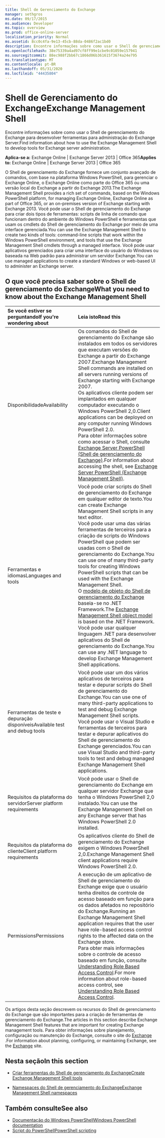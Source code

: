 ```yaml
---
title: Shell de Gerenciamento do Exchange
manager: sethgros
ms.date: 09/17/2015
ms.audience: Developer
ms.topic: overview
ms.prod: office-online-server
localization_priority: Normal
ms.assetid: 8cc0c4fa-9e13-45cb-88da-0486f2ac1bd0
description: Encontre informações sobre como usar o Shell de gerenciamento do Exchange para desenvolver ferramentas para administração do Exchange Server.
ms.openlocfilehash: 38e75339a4ad97cf8ff99e1cbe9c01059e157941
ms.sourcegitcommit: 88ec988f2bb67c1866d06b361615f3674a24e795
ms.translationtype: MT
ms.contentlocale: pt-BR
ms.lasthandoff: 05/31/2020
ms.locfileid: "44435804"
---
```

# <a name="exchange-management-shell"></a><span data-ttu-id="7ad58-103">Shell de Gerenciamento do Exchange</span><span class="sxs-lookup"><span data-stu-id="7ad58-103">Exchange Management Shell</span></span>

<span data-ttu-id="7ad58-104">Encontre informações sobre como usar o Shell de gerenciamento do Exchange para desenvolver ferramentas para administração do Exchange Server.</span><span class="sxs-lookup"><span data-stu-id="7ad58-104">Find information about how to use the Exchange Management Shell to develop tools for Exchange server administration.</span></span>
  
<span data-ttu-id="7ad58-105">**Aplica-se a:** Exchange Online | Exchange Server 2013 | Office 365</span><span class="sxs-lookup"><span data-stu-id="7ad58-105">**Applies to:** Exchange Online | Exchange Server 2013 | Office 365</span></span>
  
<span data-ttu-id="7ad58-106">O Shell de gerenciamento do Exchange fornece um conjunto avançado de comandos, com base na plataforma Windows PowerShell, para gerenciar o Exchange Online, o Exchange Online como parte do Office 365 ou uma versão local do Exchange a partir do Exchange 2013.</span><span class="sxs-lookup"><span data-stu-id="7ad58-106">The Exchange Management Shell provides a rich set of commands, based on the Windows PowerShell platform, for managing Exchange Online, Exchange Online as part of Office 365, or an on-premises version of Exchange starting with Exchange 2013.</span></span> <span data-ttu-id="7ad58-107">Você pode usar o Shell de gerenciamento do Exchange para criar dois tipos de ferramentas: scripts de linha de comando que funcionam dentro do ambiente do Windows PowerShell e ferramentas que usam os cmdlets do Shell de gerenciamento do Exchange por meio de uma interface gerenciada.</span><span class="sxs-lookup"><span data-stu-id="7ad58-107">You can use the Exchange Management Shell to create two kinds of tools: command-line scripts that work within the Windows PowerShell environment, and tools that use the Exchange Management Shell cmdlets through a managed interface.</span></span> <span data-ttu-id="7ad58-108">Você pode usar aplicativos gerenciados para criar uma interface do usuário do Windows ou baseada na Web padrão para administrar um servidor Exchange.</span><span class="sxs-lookup"><span data-stu-id="7ad58-108">You can use managed applications to create a standard Windows or web-based UI to administer an Exchange server.</span></span> 
  
## <a name="what-you-need-to-know-about-the-exchange-management-shell"></a><span data-ttu-id="7ad58-109">O que você precisa saber sobre o Shell de gerenciamento do Exchange</span><span class="sxs-lookup"><span data-stu-id="7ad58-109">What you need to know about the Exchange Management Shell</span></span>

|<span data-ttu-id="7ad58-110">Se você estiver se perguntando</span><span class="sxs-lookup"><span data-stu-id="7ad58-110">If you're wondering about</span></span>|<span data-ttu-id="7ad58-111">Leia isto</span><span class="sxs-lookup"><span data-stu-id="7ad58-111">Read this</span></span>|
|:-----|:-----|
|<span data-ttu-id="7ad58-112">Disponibilidade</span><span class="sxs-lookup"><span data-stu-id="7ad58-112">Availability</span></span>  <br/> |<span data-ttu-id="7ad58-113">Os comandos do Shell de gerenciamento do Exchange são instalados em todos os servidores que executam versões do Exchange a partir do Exchange 2007.</span><span class="sxs-lookup"><span data-stu-id="7ad58-113">Exchange Management Shell commands are installed on all servers running versions of Exchange starting with Exchange 2007.</span></span><br/><span data-ttu-id="7ad58-114">Os aplicativos cliente podem ser implantados em qualquer computador executando o Windows PowerShell 2,0.</span><span class="sxs-lookup"><span data-stu-id="7ad58-114">Client applications can be deployed on any computer running Windows PowerShell 2.0.</span></span><br/> <span data-ttu-id="7ad58-115">Para obter informações sobre como acessar o Shell, consulte [Exchange Server PowerShell (Shell de gerenciamento do Exchange)](https://docs.microsoft.com/powershell/exchange/exchange-server/exchange-management-shell?view=exchange-ps).</span><span class="sxs-lookup"><span data-stu-id="7ad58-115">For information about accessing the shell, see [Exchange Server PowerShell (Exchange Management Shell)](https://docs.microsoft.com/powershell/exchange/exchange-server/exchange-management-shell?view=exchange-ps).</span></span>  <br/> |
|<span data-ttu-id="7ad58-116">Ferramentas e idiomas</span><span class="sxs-lookup"><span data-stu-id="7ad58-116">Languages and tools</span></span>  <br/> |<span data-ttu-id="7ad58-117">Você pode criar scripts do Shell de gerenciamento do Exchange em qualquer editor de texto.</span><span class="sxs-lookup"><span data-stu-id="7ad58-117">You can create Exchange Management Shell scripts in any text editor.</span></span><br/><span data-ttu-id="7ad58-118">Você pode usar uma das várias ferramentas de terceiros para a criação de scripts do Windows PowerShell que podem ser usadas com o Shell de gerenciamento do Exchange.</span><span class="sxs-lookup"><span data-stu-id="7ad58-118">You can use one of many third-party tools for creating Windows PowerShell scripts that can be used with the Exchange Management Shell.</span></span>  <br/> <span data-ttu-id="7ad58-119">O [modelo de objeto do Shell de gerenciamento do Exchange](exchange-management-shell-namespaces.md) baseia-se no .NET Framework.</span><span class="sxs-lookup"><span data-stu-id="7ad58-119">The [Exchange Management Shell object model](exchange-management-shell-namespaces.md) is based on the .NET Framework.</span></span><br/><span data-ttu-id="7ad58-120">Você pode usar qualquer linguagem .NET para desenvolver aplicativos do Shell de gerenciamento do Exchange.</span><span class="sxs-lookup"><span data-stu-id="7ad58-120">You can use any .NET language to develop Exchange Management Shell applications.</span></span>  <br/> |
|<span data-ttu-id="7ad58-121">Ferramentas de teste e depuração disponíveis</span><span class="sxs-lookup"><span data-stu-id="7ad58-121">Available test and debug tools</span></span>  <br/> |<span data-ttu-id="7ad58-122">Você pode usar um dos vários aplicativos de terceiros para testar e depurar scripts do Shell de gerenciamento do Exchange.</span><span class="sxs-lookup"><span data-stu-id="7ad58-122">You can use one of many third-party applications to test and debug Exchange Management Shell scripts.</span></span>  <br/> <span data-ttu-id="7ad58-123">Você pode usar o Visual Studio e ferramentas de terceiros para testar e depurar aplicativos do Shell de gerenciamento do Exchange gerenciados.</span><span class="sxs-lookup"><span data-stu-id="7ad58-123">You can use Visual Studio and third-party tools to test and debug managed Exchange Management Shell applications.</span></span>  <br/> |
|<span data-ttu-id="7ad58-124">Requisitos da plataforma do servidor</span><span class="sxs-lookup"><span data-stu-id="7ad58-124">Server platform requirements</span></span>  <br/> |<span data-ttu-id="7ad58-125">Você pode usar o Shell de gerenciamento do Exchange em qualquer servidor Exchange que tenha o Windows PowerShell 2,0 instalado.</span><span class="sxs-lookup"><span data-stu-id="7ad58-125">You can use the Exchange Management Shell on any Exchange server that has Windows PowerShell 2.0 installed.</span></span>  <br/> |
|<span data-ttu-id="7ad58-126">Requisitos da plataforma do cliente</span><span class="sxs-lookup"><span data-stu-id="7ad58-126">Client platform requirements</span></span>  <br/> |<span data-ttu-id="7ad58-127">Os aplicativos cliente do Shell de gerenciamento do Exchange exigem o Windows PowerShell 2,0.</span><span class="sxs-lookup"><span data-stu-id="7ad58-127">Exchange Management Shell client applications require Windows PowerShell 2.0.</span></span>  <br/> |
|<span data-ttu-id="7ad58-128">Permissions</span><span class="sxs-lookup"><span data-stu-id="7ad58-128">Permissions</span></span>  <br/> |<span data-ttu-id="7ad58-129">A execução de um aplicativo de Shell de gerenciamento do Exchange exige que o usuário tenha direitos de controle de acesso baseado em função para os dados afetados no repositório do Exchange.</span><span class="sxs-lookup"><span data-stu-id="7ad58-129">Running an Exchange Management Shell application requires that the user have role-based access control rights to the affected data on the Exchange store.</span></span><br/><span data-ttu-id="7ad58-130">Para obter mais informações sobre o controle de acesso baseado em função, consulte [Understanding Role Based Access Control](https://technet.microsoft.com/library/dd298183.aspx).</span><span class="sxs-lookup"><span data-stu-id="7ad58-130">For more information about role-based access control, see [Understanding Role Based Access Control](https://technet.microsoft.com/library/dd298183.aspx).</span></span>  <br/> |
   
<span data-ttu-id="7ad58-131">Os artigos desta seção descrevem os recursos do Shell de gerenciamento do Exchange que são importantes para a criação de ferramentas de gerenciamento do Exchange.</span><span class="sxs-lookup"><span data-stu-id="7ad58-131">The articles in this section describe Exchange Management Shell features that are important for creating Exchange management tools.</span></span> <span data-ttu-id="7ad58-132">Para obter informações sobre planejamento, configuração ou manutenção do Exchange, consulte o site do [Exchange](https://docs.microsoft.com/exchange/) .</span><span class="sxs-lookup"><span data-stu-id="7ad58-132">For information about planning, configuring, or maintaining Exchange, see the [Exchange](https://docs.microsoft.com/exchange/) site.</span></span>
  
## <a name="in-this-section"></a><span data-ttu-id="7ad58-133">Nesta seção</span><span class="sxs-lookup"><span data-stu-id="7ad58-133">In this section</span></span>

- [<span data-ttu-id="7ad58-134">Criar ferramentas do Shell de gerenciamento do Exchange</span><span class="sxs-lookup"><span data-stu-id="7ad58-134">Create Exchange Management Shell tools</span></span>](create-exchange-management-shell-tools.md)
    
- [<span data-ttu-id="7ad58-135">Namespaces do Shell de gerenciamento do Exchange</span><span class="sxs-lookup"><span data-stu-id="7ad58-135">Exchange Management Shell namespaces</span></span>](exchange-management-shell-namespaces.md)
    
## <a name="see-also"></a><span data-ttu-id="7ad58-136">Também consulte</span><span class="sxs-lookup"><span data-stu-id="7ad58-136">See also</span></span>
  
- [<span data-ttu-id="7ad58-137">Documentação do Windows PowerShell</span><span class="sxs-lookup"><span data-stu-id="7ad58-137">Windows PowerShell documentation</span></span>](https://docs.microsoft.com/powershell/scripting/getting-started/getting-started-with-windows-powershell?view=powershell-6)
- [<span data-ttu-id="7ad58-138">Script do PowerShell</span><span class="sxs-lookup"><span data-stu-id="7ad58-138">PowerShell scripting</span></span>](https://docs.microsoft.com/powershell/scripting/powershell-scripting?view=powershell-6)
    

